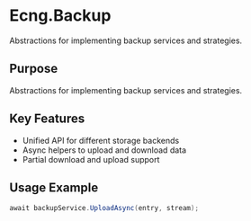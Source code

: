 # Ecng.Backup

Abstractions for implementing backup services and strategies.

## Purpose

Abstractions for implementing backup services and strategies.

## Key Features

- Unified API for different storage backends
- Async helpers to upload and download data
- Partial download and upload support

## Usage Example

```csharp
await backupService.UploadAsync(entry, stream);
```
